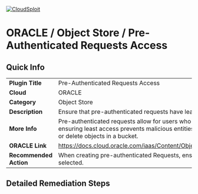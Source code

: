 [![CloudSploit](https://cloudsploit.com/img/logo-new-big-text-100.png "CloudSploit")](https://cloudsploit.com)

# ORACLE / Object Store / Pre-Authenticated Requests Access

## Quick Info

| | |
|-|-|
| **Plugin Title** | Pre-Authenticated Requests Access |
| **Cloud** | ORACLE |
| **Category** | Object Store |
| **Description** | Ensure that pre-authenticated requests have least privilege access. |
| **More Info** | Pre-authenticated requests allow for users who are not in the tenancy to access buckets, ensuring least access prevents malicious entities from leveraging this type of access to edit or delete objects in a bucket. |
| **ORACLE Link** | https://docs.cloud.oracle.com/iaas/Content/Object/Tasks/usingpreauthenticatedrequests.htm |
| **Recommended Action** | When creating pre-authenticated Requests, ensure only object read permissions are selected. |

## Detailed Remediation Steps

